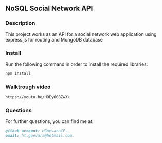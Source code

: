 ## NoSQL Social Network API

### Description

This project works as an API for a social network web application using express.js for routing and MongoDB database


### Install

Run the following command in order to install the required libraries:
```md
npm install
```


### Walktrough video
```md
https://youtu.be/H9Ey608ZwXk
```

### Questions

For further questions, you can find me at:
```md
github account: HGuevaraCF.
email: ht.guevara@hotmail.com.
```